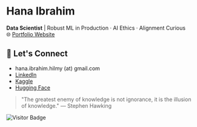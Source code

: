# Hana Ibrahim

**Data Scientist** | Robust ML in Production · AI Ethics · Alignment Curious  
🌐 [Portfolio Website](https://hanahibrahim.framer.website)

## 🔗 Let's Connect

- hana.ibrahim.hilmy (at) gmail.com  
- [LinkedIn](https://www.linkedin.com/in/hana-h-ibrahim)  
- [Kaggle](https://www.kaggle.com/hanaibrahim)  
- [Hugging Face](https://huggingface.co/hhilmy)



> "The greatest enemy of knowledge is not ignorance, it is the illusion of knowledge."
— Stephen Hawking


![Visitor Badge](https://visitor-badge.laobi.icu/badge?page_id=hanahcodes.hanahcodes)
